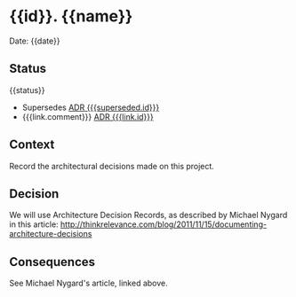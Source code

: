 # {{id}}. {{name}}

Date: {{date}}

## Status

{{status}}

* Supersedes [ADR {{{superseded.id}}}]({{{superseded.file}}})
* {{{link.comment}}} [ADR {{{link.id}}}]({{{link.file}}})

## Context

Record the architectural decisions made on this project.

## Decision

We will use Architecture Decision Records, as described by Michael Nygard in this article: http://thinkrelevance.com/blog/2011/11/15/documenting-architecture-decisions

## Consequences

See Michael Nygard's article, linked above.
